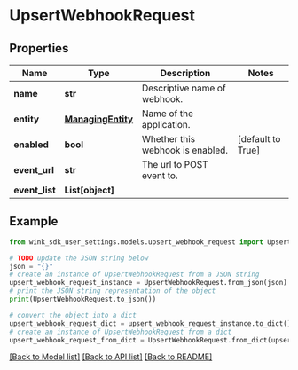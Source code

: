 # UpsertWebhookRequest


## Properties

Name | Type | Description | Notes
------------ | ------------- | ------------- | -------------
**name** | **str** | Descriptive name of webhook. | 
**entity** | [**ManagingEntity**](ManagingEntity.md) | Name of the application. | 
**enabled** | **bool** | Whether this webhook is enabled. | [default to True]
**event_url** | **str** | The url to POST event to. | 
**event_list** | **List[object]** |  | 

## Example

```python
from wink_sdk_user_settings.models.upsert_webhook_request import UpsertWebhookRequest

# TODO update the JSON string below
json = "{}"
# create an instance of UpsertWebhookRequest from a JSON string
upsert_webhook_request_instance = UpsertWebhookRequest.from_json(json)
# print the JSON string representation of the object
print(UpsertWebhookRequest.to_json())

# convert the object into a dict
upsert_webhook_request_dict = upsert_webhook_request_instance.to_dict()
# create an instance of UpsertWebhookRequest from a dict
upsert_webhook_request_from_dict = UpsertWebhookRequest.from_dict(upsert_webhook_request_dict)
```
[[Back to Model list]](../README.md#documentation-for-models) [[Back to API list]](../README.md#documentation-for-api-endpoints) [[Back to README]](../README.md)


